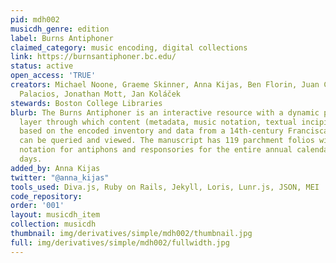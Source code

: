 ```yaml
---
pid: mdh002
musicdh_genre: edition
label: Burns Antiphoner
claimed_category: music encoding, digital collections
link: https://burnsantiphoner.bc.edu/
status: active
open_access: 'TRUE'
creators: Michael Noone, Graeme Skinner, Anna Kijas, Ben Florin, Juan Carlos Asensio
  Palacios, Jonathan Mott, Jan Koláček
stewards: Boston College Libraries
blurb: The Burns Antiphoner is an interactive resource with a dynamic presentation
  layer through which content (metadata, music notation, textual incipits) and multimedia
  based on the encoded inventory and data from a 14th-century Franciscan antiphoner
  can be queried and viewed. The manuscript has 119 parchment folios with text and
  notation for antiphons and responsories for the entire annual calendar of saints’
  days.
added_by: Anna Kijas
twitter: "@anna_kijas"
tools_used: Diva.js, Ruby on Rails, Jekyll, Loris, Lunr.js, JSON, MEI
code_repository:
order: '001'
layout: musicdh_item
collection: musicdh
thumbnail: img/derivatives/simple/mdh002/thumbnail.jpg
full: img/derivatives/simple/mdh002/fullwidth.jpg
---
```

